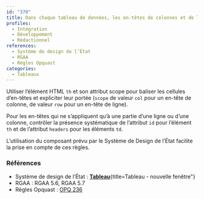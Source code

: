 ```yaml
---
id: "370"
title: Dans chaque tableau de données, les en-têtes de colonnes et de lignes sont correctement déclarés et chaque cellule est associée avec ses en-têtes
profiles:
  - Intégration
  - Développement
  - Rédactionnel
references:
  - Système de design de l’État
  - RGAA
  - Règles Opquast
categories:
  - Tableaux
---
```



Utiliser l’élément HTML `th` et son attribut scope pour baliser les cellules d’en-têtes et expliciter leur portée (`scope` de valeur `col` pour un en-tête de colonne, de valeur `row` pour un en-tête de ligne).

Pour les en-têtes qui ne s’appliquent qu’à une partie d’une ligne ou d’une colonne, contrôler la présence systématique de l’attribut `id` pour l’élément `th` et de l’attribut `headers` pour les éléments `td`.

L’utilisation du composant prévu par le Système de Design de l’État facilite la prise en compte de ces règles.


### Références
* Système de design de l’État : [**Tableau**](https://www.systeme-de-design.gouv.fr/elements-d-interface/composants/tableau){title=Tableau - nouvelle fenêtre"}
* RGAA : RGAA 5.6, RGAA 5.7
* Règles Opquast : [OPQ 236](https://checklists.opquast.com/fr/assurance-qualite-web/les-cellules-des-tableaux-de-donnees-sont-reliees-a-leurs-en-tetes)
